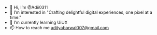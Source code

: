 - 👋 Hi, I’m @Adii0311
- 👀 I’m interested in "Crafting delightful digital experiences, one pixel at a time."
- 🌱 I’m currently learning UiUX 
- 📫 How to reach me adityabarwal007@gmail.com

<!---
Adii0311/Adii0311 is a ✨ special ✨ repository because its `README.md` (this file) appears on your GitHub profile.
You can click the Preview link to take a look at your changes.
--->
